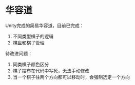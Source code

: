 # 华容道

Unity完成的简易华容道，目前已完成：

1. 不同类型棋子的逻辑
2. 棋盘和棋子管理



待改进问题：

1. 同类棋子颜色区分
2. 棋子摆布在代码中写死，无法手动修改
3. 当一个棋子往两个方向都可以移动时，会强制选定一个方向
